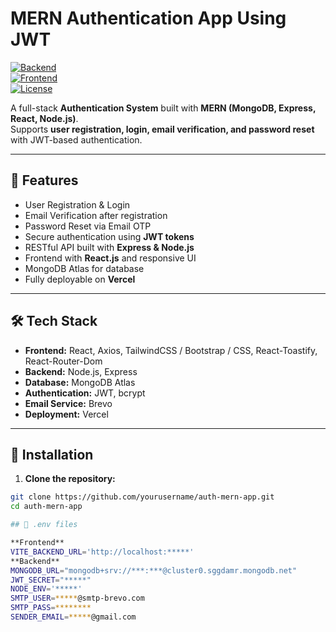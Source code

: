 # MERN Authentication App Using JWT

[![Backend](https://img.shields.io/badge/backend-node.js-green)](https://auth-mern-application-api.vercel.app)  
[![Frontend](https://img.shields.io/badge/frontend-react-blue)](https://auth-mern-application-ui.vercel.app)  
[![License](https://img.shields.io/badge/license-MIT-yellow)](LICENSE)

A full-stack **Authentication System** built with **MERN (MongoDB, Express, React, Node.js)**.  
Supports **user registration, login, email verification, and password reset** with JWT-based authentication.

---

## 🌟 Features

- User Registration & Login  
- Email Verification after registration  
- Password Reset via Email OTP  
- Secure authentication using **JWT tokens**  
- RESTful API built with **Express & Node.js**  
- Frontend with **React.js** and responsive UI  
- MongoDB Atlas for database  
- Fully deployable on **Vercel**  

---

## 🛠 Tech Stack

- **Frontend:** React, Axios, TailwindCSS / Bootstrap / CSS, React-Toastify, React-Router-Dom
- **Backend:** Node.js, Express  
- **Database:** MongoDB Atlas  
- **Authentication:** JWT, bcrypt  
- **Email Service:** Brevo 
- **Deployment:** Vercel  

---

## 🔧 Installation

1. **Clone the repository:**

```bash
git clone https://github.com/yourusername/auth-mern-app.git
cd auth-mern-app

## 🔑 .env files

**Frontend**
VITE_BACKEND_URL='http://localhost:*****'
**Backend**
MONGODB_URL="mongodb+srv://***:***@cluster0.sggdamr.mongodb.net"
JWT_SECRET="*****"
NODE_ENV='*****'
SMTP_USER=*****@smtp-brevo.com
SMTP_PASS=********
SENDER_EMAIL=*****@gmail.com


